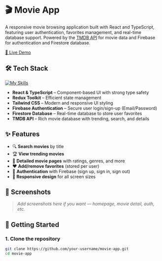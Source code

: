 # 🎬 Movie App

A responsive movie browsing application built with React and TypeScript, featuring user authentication, favorites management, and real-time database support. Powered by the [TMDB API](https://www.themoviedb.org/documentation/api) for movie data and Firebase for authentication and Firestore database.

[🔗 Live Demo](https://tmdb-movie-app-chi.vercel.app/)

## 🛠 Tech Stack

[![My Skills](https://skillicons.dev/icons?i=ts,react,redux,firebase,tailwind)](https://skillicons.dev)

- **React & TypeScript** – Component-based UI with strong type safety  
- **Redux Toolkit** – Efficient state management  
- **Tailwind CSS** – Modern and responsive UI styling  
- **Firebase Authentication** – Secure user login/sign-up (Email/Password)  
- **Firestore Database** – Real-time database to store user favorites  
- **TMDB API** – Rich movie database with trending, search, and details

## ✨ Features

- 🔍 **Search movies** by title  
- 🏆 **View trending movies**  
- 📄 **Detailed movie pages** with ratings, genres, and more  
- ❤️ **Add/remove favorites** (stored per user)  
- 🔐 **Authentication** with Firebase (sign up, sign in, sign out)  
- 📱 **Responsive design** for all screen sizes  

## 📸 Screenshots

> _Add screenshots here if you want — homepage, movie detail, auth, etc._

## 🚀 Getting Started

### 1. Clone the repository

```bash
git clone https://github.com/your-username/movie-app.git
cd movie-app
